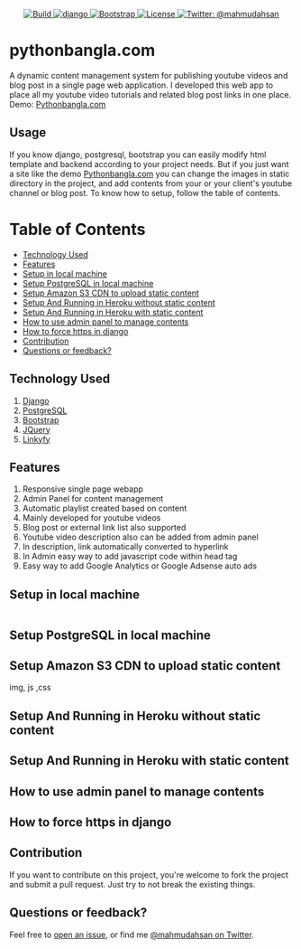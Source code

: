 <p align="center">
    <a href="/">
        <img src="https://img.shields.io/badge/build-passing-brightgreen.svg" alt="Build" />
    </a>
    <a href="https://www.djangoproject.com/">
        <img src="https://img.shields.io/badge/django-2.0-blue.svg" alt="django" />
    </a>
    <a href="https://getbootstrap.com/">
        <img src="https://img.shields.io/badge/bootstrap-4.0-orange.svg" alt="Bootstrap" />
    </a>
    <a href="https://github.com/mahmudahsan/pythonbangla.com/blob/master/LICENSE">
        <img src="https://img.shields.io/badge/license-MIT-blue.svg" alt="License" />
    </a>
    <a href="https://twitter.com/mahmudahsan">
        <img src="https://img.shields.io/badge/contact%40-mahmudahsan-red.svg" alt="Twitter: @mahmudahsan" />
    </a>
</p>

# pythonbangla.com
A dynamic content management system for publishing youtube videos and blog post in a single page web application.
I developed this web app to place all my youtube video tutorials and related blog post links in one place. 
Demo: [Pythonbangla.com](http://pythonbangla.com)

## Usage
If you know django, postgresql, bootstrap you can easily modify html template and backend according to your project needs. But if you just want a site like the demo [Pythonbangla.com](http://pythonbangla.com) you can change the images in static directory in the project, and add contents from your or your client's youtube channel or blog post. To know how to setup, follow the table of contents.

# Table of Contents

- [Technology Used](#technology-used)
- [Features](#features)
- [Setup in local machine](#setup-in-local-machine)
- [Setup PostgreSQL in local machine](#setup-postgresql-in-local-machine)
- [Setup Amazon S3 CDN to upload static content](#setup-amazon-s3-cdn-to-upload-static-content)
- [Setup And Running in Heroku without static content](#setup-and-running-in-heroku-without-static-content)
- [Setup And Running in Heroku with static content](#setup-and-running-in-heroku-with-static-content)
- [How to use admin panel to manage contents](#how-to-use-admin-panel-to-manage-contents)
- [How to force https in django](how-to-force-https-in-django)
- [Contribution](#contribution)
- [Questions or feedback?](#questions-or-feedback)

## Technology Used
1. [Django](https://www.djangoproject.com/)
2. [PostgreSQL](https://www.postgresql.org)
3. [Bootstrap](https://getbootstrap.com/)
4. [JQuery](https://jquery.com/)
5. [Linkyfy](https://github.com/cowboy/javascript-linkify)

## Features
1. Responsive single page webapp
2. Admin Panel for content management
3. Automatic playlist created based on content
4. Mainly developed for youtube videos
5. Blog post or external link list also supported
6. Youtube video description also can be added from admin panel
7. In description, link automatically converted to hyperlink
8. In Admin easy way to add javascript code within head tag
9. Easy way to add Google Analytics or Google Adsense auto ads

## Setup in local machine

```shell

```

## Setup PostgreSQL in local machine

## Setup Amazon S3 CDN to upload static content 
img, js ,css

## Setup And Running in Heroku without static content 

## Setup And Running in Heroku with static content

## How to use admin panel to manage contents

## How to force https in django

## Contribution
If you want to contribute on this project, you're welcome to fork the project and submit a pull request. Just try to not break the existing things.

## Questions or feedback?

Feel free to [open an issue](https://github.com/mahmudahsan/pythonbangla.com/issues/new), or find me [@mahmudahsan on Twitter](https://twitter.com/mahmudahsan).
